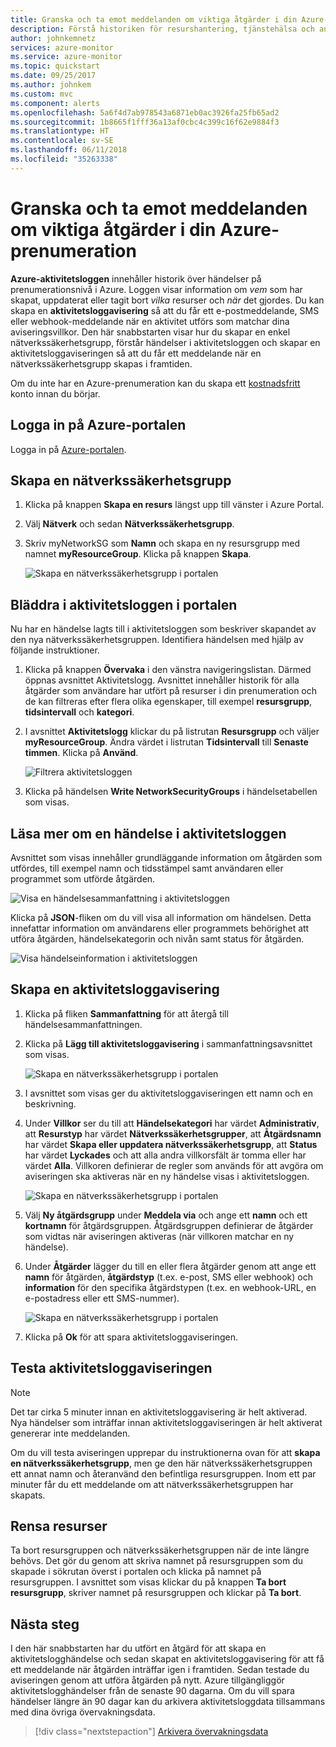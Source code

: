 ```yaml
---
title: Granska och ta emot meddelanden om viktiga åtgärder i din Azure-prenumeration
description: Förstå historiken för resurshantering, tjänstehälsa och annan prenumerationsaktivitet i aktivitetsloggen och använd sedan en aktivitetsloggavisering för att få ett e-postmeddelande när en åtgärd med höga privilegier utförs i din prenumeration.
author: johnkemnetz
services: azure-monitor
ms.service: azure-monitor
ms.topic: quickstart
ms.date: 09/25/2017
ms.author: johnkem
ms.custom: mvc
ms.component: alerts
ms.openlocfilehash: 5a6f4d7ab978543a6871eb0ac3926fa25fb65ad2
ms.sourcegitcommit: 1b8665f1fff36a13af0cbc4c399c16f62e9884f3
ms.translationtype: HT
ms.contentlocale: sv-SE
ms.lasthandoff: 06/11/2018
ms.locfileid: "35263338"
---
```

# <a name="audit-and-receive-notifications-about-important-actions-in-your-azure-subscription"></a>Granska och ta emot meddelanden om viktiga åtgärder i din Azure-prenumeration

**Azure-aktivitetsloggen** innehåller historik över händelser på prenumerationsnivå i Azure. Loggen visar information om *vem* som har skapat, uppdaterat eller tagit bort *vilka* resurser och *när* det gjordes. Du kan skapa en **aktivitetsloggavisering** så att du får ett e-postmeddelande, SMS eller webhook-meddelande när en aktivitet utförs som matchar dina aviseringsvillkor. Den här snabbstarten visar hur du skapar en enkel nätverkssäkerhetsgrupp, förstår händelser i aktivitetsloggen och skapar en aktivitetsloggaviseringen så att du får ett meddelande när en nätverkssäkerhetsgrupp skapas i framtiden.

Om du inte har en Azure-prenumeration kan du skapa ett [kostnadsfritt](https://azure.microsoft.com/free/) konto innan du börjar.

## <a name="log-in-to-the-azure-portal"></a>Logga in på Azure-portalen

Logga in på [Azure-portalen](https://portal.azure.com/).

## <a name="create-a-network-security-group"></a>Skapa en nätverkssäkerhetsgrupp

1. Klicka på knappen **Skapa en resurs** längst upp till vänster i Azure Portal.

2. Välj **Nätverk** och sedan **Nätverkssäkerhetsgrupp**.

3. Skriv myNetworkSG som **Namn** och skapa en ny resursgrupp med namnet **myResourceGroup**. Klicka på knappen **Skapa**.

    ![Skapa en nätverkssäkerhetsgrupp i portalen](./media/monitor-quick-audit-notify-action-in-subscription/create-network-security-group.png)

## <a name="browse-the-activity-log-in-the-portal"></a>Bläddra i aktivitetsloggen i portalen

Nu har en händelse lagts till i aktivitetsloggen som beskriver skapandet av den nya nätverkssäkerhetsgruppen. Identifiera händelsen med hjälp av följande instruktioner.

1. Klicka på knappen **Övervaka** i den vänstra navigeringslistan. Därmed öppnas avsnittet Aktivitetslogg. Avsnittet innehåller historik för alla åtgärder som användare har utfört på resurser i din prenumeration och de kan filtreras efter flera olika egenskaper, till exempel **resursgrupp**, **tidsintervall** och **kategori**.

2. I avsnittet **Aktivitetslogg** klickar du på listrutan **Resursgrupp** och väljer **myResourceGroup**. Ändra värdet i listrutan **Tidsintervall** till **Senaste timmen**. Klicka på **Använd**.

    ![Filtrera aktivitetsloggen](./media/monitor-quick-audit-notify-action-in-subscription/browse-activity-log.png)

3. Klicka på händelsen **Write NetworkSecurityGroups** i händelsetabellen som visas.

## <a name="browse-an-event-in-the-activity-log"></a>Läsa mer om en händelse i aktivitetsloggen

Avsnittet som visas innehåller grundläggande information om åtgärden som utfördes, till exempel namn och tidsstämpel samt användaren eller programmet som utförde åtgärden.

![Visa en händelsesammanfattning i aktivitetsloggen](./media/monitor-quick-audit-notify-action-in-subscription/activity-log-summary.png)

Klicka på **JSON**-fliken om du vill visa all information om händelsen. Detta innefattar information om användarens eller programmets behörighet att utföra åtgärden, händelsekategorin och nivån samt status för åtgärden.

![Visa händelseinformation i aktivitetsloggen](./media/monitor-quick-audit-notify-action-in-subscription/activity-log-json.png)

## <a name="create-an-activity-log-alert"></a>Skapa en aktivitetsloggavisering

1. Klicka på fliken **Sammanfattning** för att återgå till händelsesammanfattningen.

2. Klicka på **Lägg till aktivitetsloggavisering** i sammanfattningsavsnittet som visas.

    ![Skapa en nätverkssäkerhetsgrupp i portalen](./media/monitor-quick-audit-notify-action-in-subscription/activity-log-summary.png)

3. I avsnittet som visas ger du aktivitetsloggaviseringen ett namn och en beskrivning.

4. Under **Villkor** ser du till att **Händelsekategori** har värdet **Administrativ**, att **Resurstyp** har värdet **Nätverkssäkerhetsgrupper**, att **Åtgärdsnamn** har värdet **Skapa eller uppdatera nätverkssäkerhetsgrupp**, att **Status** har värdet **Lyckades** och att alla andra villkorsfält är tomma eller har värdet **Alla**. Villkoren definierar de regler som används för att avgöra om aviseringen ska aktiveras när en ny händelse visas i aktivitetsloggen.

    ![Skapa en nätverkssäkerhetsgrupp i portalen](./media/monitor-quick-audit-notify-action-in-subscription/activity-log-alert-criteria.png)

5. Välj **Ny åtgärdsgrupp** under **Meddela via** och ange ett **namn** och ett **kortnamn** för åtgärdsgruppen. Åtgärdsgruppen definierar de åtgärder som vidtas när aviseringen aktiveras (när villkoren matchar en ny händelse).

6. Under **Åtgärder** lägger du till en eller flera åtgärder genom att ange ett **namn** för åtgärden, **åtgärdstyp** (t.ex. e-post, SMS eller webhook) och **information** för den specifika åtgärdstypen (t.ex. en webhook-URL, en e-postadress eller ett SMS-nummer).

    ![Skapa en nätverkssäkerhetsgrupp i portalen](./media/monitor-quick-audit-notify-action-in-subscription/activity-log-alert-actions.png)

7. Klicka på **Ok** för att spara aktivitetsloggaviseringen.

## <a name="test-the-activity-log-alert"></a>Testa aktivitetsloggaviseringen

> [!NOTE]
> Det tar cirka 5 minuter innan en aktivitetsloggavisering är helt aktiverad. Nya händelser som inträffar innan aktivitetsloggaviseringen är helt aktiverat genererar inte meddelanden.
>
>

Om du vill testa aviseringen upprepar du instruktionerna ovan för att **skapa en nätverkssäkerhetsgrupp**, men ge den här nätverkssäkerhetsgruppen ett annat namn och återanvänd den befintliga resursgruppen. Inom ett par minuter får du ett meddelande om att nätverkssäkerhetsgruppen har skapats.

## <a name="clean-up-resources"></a>Rensa resurser

Ta bort resursgruppen och nätverkssäkerhetsgruppen när de inte längre behövs. Det gör du genom att skriva namnet på resursgruppen som du skapade i sökrutan överst i portalen och klicka på namnet på resursgruppen. I avsnittet som visas klickar du på knappen **Ta bort resursgrupp**, skriver namnet på resursgruppen och klickar på **Ta bort**.

## <a name="next-steps"></a>Nästa steg

I den här snabbstarten har du utfört en åtgärd för att skapa en aktivitetslogghändelse och sedan skapat en aktivitetsloggavisering för att få ett meddelande när åtgärden inträffar igen i framtiden. Sedan testade du aviseringen genom att utföra åtgärden på nytt. Azure tillgängliggör aktivitetslogghändelser från de senaste 90 dagarna. Om du vill spara händelser längre än 90 dagar kan du arkivera aktivitetsloggdata tillsammans med dina övriga övervakningsdata.

> [!div class="nextstepaction"]
> [Arkivera övervakningsdata](./monitor-tutorial-archive-monitoring-data.md)

